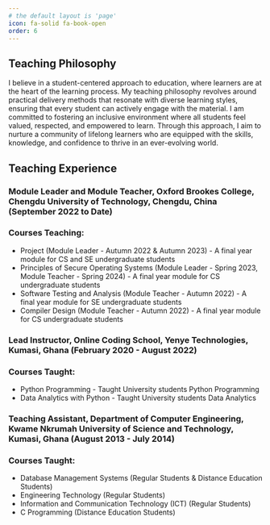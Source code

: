 ```yaml
---
# the default layout is 'page'
icon: fa-solid fa-book-open
order: 6
---
```


## Teaching Philosophy
I believe in a student-centered approach to education, where learners are at the heart of the learning process. My teaching philosophy revolves around practical delivery methods that resonate with diverse learning styles, ensuring that every student can actively engage with the material. I am committed to fostering an inclusive environment where all students feel valued, respected, and empowered to learn. Through this approach, I aim to nurture a community of lifelong learners who are equipped with the skills, knowledge, and confidence to thrive in an ever-evolving world.

## Teaching Experience
### Module Leader and Module Teacher, Oxford Brookes College, Chengdu University of Technology, Chengdu, China (September 2022 to Date)
### Courses Teaching:
  - Project (Module Leader - Autumn 2022 & Autumn 2023) - A final year module for CS and SE undergraduate students
  - Principles of Secure Operating Systems (Module Leader - Spring 2023, Module Teacher - Spring 2024) - A final year module for CS undergraduate students
  - Software Testing and Analysis (Module Teacher - Autumn 2022) - A final year module for SE undergraduate students
  - Compiler Design (Module Teacher - Autumn 2022) - A final year module for CS undergraduate students

### Lead Instructor, Online Coding School, Yenye Technologies, Kumasi, Ghana (February 2020 - August 2022)
### Courses Taught:
- Python Programming - Taught University students Python Programming
- Data Analytics with Python - Taught University students Data Analytics

### Teaching Assistant, Department of Computer Engineering, Kwame Nkrumah University of Science and Technology, Kumasi, Ghana (August 2013 - July 2014)
### Courses Taught:
- Database Management Systems (Regular Students & Distance Education Students)
- Engineering Technology (Regular Students)
- Information and Communication Technology (ICT) (Regular Students)
- C Programming (Distance Education Students)